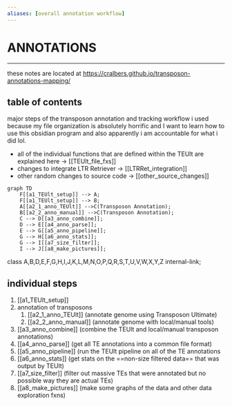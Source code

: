 ```yaml
---
aliases: [overall annotation workflow]
---
```

# ANNOTATIONS
---
these notes are located at https://cralbers.github.io/transposon-annotations-mapping/

## table of contents
major steps of the transposon annotation and tracking workflow i used because my file organization is absolutely horrific and I want to learn how to use this obsidian program and also apparently i am accountable for what i did lol.

- all of the individual functions that are defined within the TEUlt are explained here -> [[TEUlt_file_fxs]]
- changes to integrate LTR Retriever -> [[LTRRet_integration]]
- other random changes to source code -> [[other_source_changes]]


``` mermaid 
graph TD
	F[[a1_TEUlt_setup]] --> A;
	F[[a1_TEUlt_setup]] --> B;
	A[[a2_1_anno_TEUlt]] -->C(Transposon Annotation);
	B[[a2_2_anno_manual]] -->C(Transposon Annotation);
	C --> D[[a3_anno_combine]];
	D --> E[[a4_anno_parse]];
	E --> G[[a5_anno_pipeline]];
	G --> H[[a6_anno_stats]];
	G --> I[[a7_size_filter]];
	I --> J[[a8_make_pictures]];

```

class A,B,D,E,F,G,H,I,J,K,L,M,N,O,P,Q,R,S,T,U,V,W,X,Y,Z internal-link;


## individual steps
1. [[a1_TEUlt_setup]]
2. annotation of transposons
	1. [[a2_1_anno_TEUlt]] (annotate genome using Transposon Ultimate)
	2. [[a2_2_anno_manual]] (annotate genome with local/manual tools)
3. [[a3_anno_combine]] (combine the TEUlt and local/manual transposon annotations)
4. [[a4_anno_parse]] (get all TE annotations into a common file format)
5. [[a5_anno_pipeline]] (run the TEUlt pipeline on all of the TE annotations
6. [[a6_anno_stats]] (get stats on the ==non-size filtered data== that was output by TEUlt)
7. [[a7_size_filter]] (filter out massive TEs that were annotated but no possible way they are actual TEs)
8. [[a8_make_pictures]] (make some graphs of the data and other data exploration fxns)
